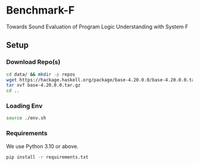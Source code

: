 # Benchmark-F

Towards Sound Evaluation of Program Logic Understanding with System F

## Setup

### Download Repo(s)

```sh
cd data/ && mkdir -p repos
wget https://hackage.haskell.org/package/base-4.20.0.0/base-4.20.0.0.tar.gz
tar xvf base-4.20.0.0.tar.gz
cd ..
```

### Loading Env

```sh
source ./env.sh
```

### Requirements

We use Python 3.10 or above.

```sh
pip install -r requirements.txt
```